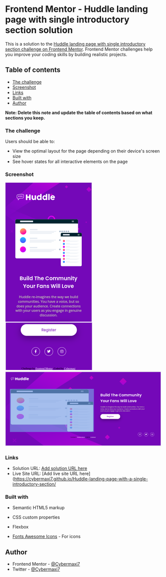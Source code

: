 # Frontend Mentor - Huddle landing page with single introductory section solution

This is a solution to the [Huddle landing page with single introductory section challenge on Frontend Mentor](https://www.frontendmentor.io/challenges/huddle-landing-page-with-a-single-introductory-section-B_2Wvxgi0). Frontend Mentor challenges help you improve your coding skills by building realistic projects. 

## Table of contents

  - [The challenge](#the-challenge)
  - [Screenshot](#screenshot)
  - [Links](#links)
  - [Built with](#built-with)
- [Author](#author)

**Note: Delete this note and update the table of contents based on what sections you keep.**


### The challenge

Users should be able to:

- View the optimal layout for the page depending on their device's screen size
- See hover states for all interactive elements on the page

### Screenshot

![](./images/Screenshot%20from%202022-10-25%2001-34-24.png)
![](./images/Screenshot%20from%202022-10-25%2001-34-45.png)
![](./images/Screenshot%20from%202022-10-25%2001-35-48.png)



### Links

- Solution URL: [Add solution URL here](https://www.frontendmentor.io/solutions/huddle-landing-page-with-a-single-introductory-section-pJaGpiNEG8)
- Live Site URL: [Add live site URL here](https://cybermaxi7.github.io/Huddle-landing-page-with-a-single-introductory-section/


### Built with

- Semantic HTML5 markup
- CSS custom properties
- Flexbox

- [Fonts Awesome Icons](https://fontawesome.com/icons) - For icons




## Author

- Frontend Mentor - [@Cybermaxi7](https://www.frontendmentor.io/profile/Cybermaxi7)
- Twitter - [@Cybermaxi7](https://www.twitter.com/Cybermaxi7)

